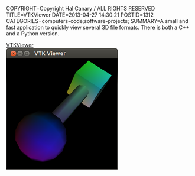 COPYRIGHT=Copyright Hal Canary / ALL RIGHTS RESERVED
TITLE=VTKViewer
DATE=2013-04-27 14:30:21
POSTID=1312
CATEGORIES=computers-code;software-projects;
SUMMARY=A small and fast application to quickly view several 3D file formats.  There is both a C++ and a Python version.

[VTKViewer](https://github.com/HalCanary/vtkviewer)  
![Screenshot of VTKViewer](/images/barbell.png)

